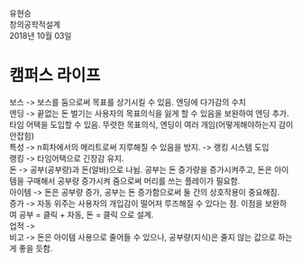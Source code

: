 유현승 <br>
창의공학적설계<br>
2018년 10월 03일<br>
<p align="center"><h1>캠퍼스 라이프</h1></p>
보스 -> 보스를 둠으로써 목표를 상기시킬 수 있음. 엔딩에 다가감의 수치<br>
엔딩 -> 끝없는 돈 벌기는 사용자의 목표의식을 잃게 할 수 있음을 보완하여 엔딩 추가. 타임 어택을 도입할 수 있음. 뚜렷한 목표의식, 엔딩이 여러 개임(어떻게해야하는지 감이 안잡힘)<br>
특성 -> n회차에서의 메리트로써 지루해질 수 있음을 방지. -> 랭킹 시스템 도입<br>
랭킹 -> 타임어택으로 긴장감 유지.<br>
돈 -> 공부(공부량)과 돈(알바)으로 나뉨. 공부는 돈 증가량을 증가시켜주고, 돈은 아이템을 구매해서 공부량 증가시켜 줌으로써 머리를 쓰는 플레이가 필요함.<br>
아이템 -> 돈은 공부량 증가, 공부는 돈 증가함으로써 둘 간의 상호작용이 중요해짐.<br>
증가 -> 자동 위주는 사용자의 개입감이 떨어져 루즈해질 수 있다는 점. 이점을 보완하여 공부 = 클릭 + 자동, 돈 = 클릭 으로 설계.<br>
업적 -> <br>
비고 -> 돈은 아이템 사용으로 줄어들 수 있으나, 공부량(지식)은 줄지 않는 값으로 하는게 좋을 듯함.<br>
